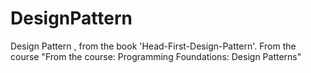 # DesignPattern
Design Pattern , from the book 'Head-First-Design-Pattern'. 
From the course "From the course: Programming Foundations: Design Patterns"

